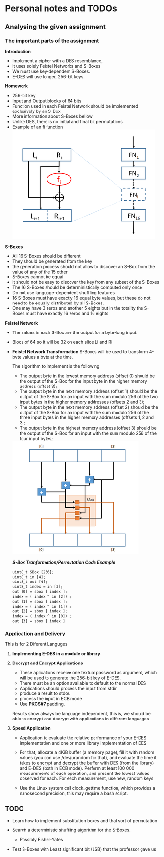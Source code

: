 # Personal notes and TODOs

## Analysing the given assignment

### The important parts of the assignment

**Introduction**

* Implement a cipher with a DES resemblance,
* it uses solely Feistel Networks and S-Boxes
* We must use key-dependent S-Boxes. 
* E-DES will use longer, 256-bit keys.

**Homework**

* 256-bit key
* Input and Output blocks of 64 bits
* Function used in each Feistel Network should be implemented exclusively
by an S-Box
* More information about S-Boxes bellow
* Unlike DES, there is no initial and final bit permutations
* Example of an fi function
    <img src="images/feistelNetwork.png">

**S-Boxes** 
* All 16 S-Boxes should be different 
* They should be generated from the key
* the generation process should not allow to discover an S-Box from the value of any of the 15 other
* S-Boxes cannot be equal
* it should not be easy to discover the key from any subset of the S-Boxes
* The 16 S-Boxes should be deterministically computed only once
* Do not use language-dependent shuffling features
* 16 S-Boxes must have exactly 16 equal byte values, but these do not need to be equally distributed by all S-Boxes. 
* One may have 3 zeros and another 5 eights but in the totality the S-Boxes must have exactly 16 zeros and 16 eights

**Feistel Network**
* The values in each S-Box are the output for a byte-long input.
* Blocs of 64 so it will be 32 on each slice Li and Ri

* **Feistel Network Transformation**
    S-Boxes will be used to transform 4-byte values a byte at the time.
    
    The algorithm to implement is the following
    * The output byte in the lowest memory address (offset 0) should be the output of the S-Box for the input byte in the higher memory address (offset 3);
    * The output byte in the next memory address (offset 1) should be the output of the S-Box for an input with the sum modulo 256 of the two input bytes in the higher memory addresses (offsets 2 and 3);
    * The output byte in the next memory address (offset 2) should be the output of the S-Box for an input with the sum modulo 256 of the three input bytes in the higher memory addresses (offsets 1, 2 and 3);
    * The output byte in the highest memory address (offset 3) should be the output of the S-Box for an input with the sum modulo 256 of the four input bytes;

    <img src="images/tranformation-function.png">

    ***S-Box Tranformation/Permutation Code Example***
    ```
    uint8_t SBox [256];
    uint8_t in [4];
    uint8_t out [4];
    uint8_t index = in [3];
    out [0] = sbox [ index ];
    index = ( index ^ in [2]) ;
    out [1] = sbox [ index ];
    index = ( index ^ in [1]) ;
    out [2] = sbox [ index ];
    index = ( index ^ in [0]) ;
    out [3] = sbox [ index ]
    ```

### Application and Delivery

This is for 2 Diferent Languges

1. **Implementing E-DES in a module or library**

2. **Decrypt and Encrypt Applications**

    * These aplications receive one textual password as argument, which will be used to generate the 256-bit key of E-DES. 
    * There must be an option available to default to the normal DES
    * Applications should process the input from stdin
    * produce a result to stdou
    * process the input in ECB mode
    * Use **PKCS#7** padding.

    Results show always be language independent, this is, we should be able to encrypt and decrypt with applications in different languages

3. **Speed Application**

    * Application to evaluate the relative performance of your E-DES implementation
    and one or more library implementation of DES

    * For that, allocate a 4KiB buffer (a memory page), fill it with random values (you can use /dev/urandom for that), and evaluate the time it takes to encrypt and decrypt the buffer with DES (from the library) and E-DES (both in ECB mode). Perform at least 100 000 measurements of each operation, and present the lowest values observed for each. For each measurement, use new, random keys

    * Use the Linux system call clock_gettime function, which provides a nanosecond precision, this may require a bash script.

## TODO

* Learn how to implement substitution boxes and that sort of permutation

* Search a deterministic shuffling algorithm for the S-Boxes. 
    * Possibly Fisher-Yates
* Test S-Boxes with Least significant bit (LSB) that the professor gave us
